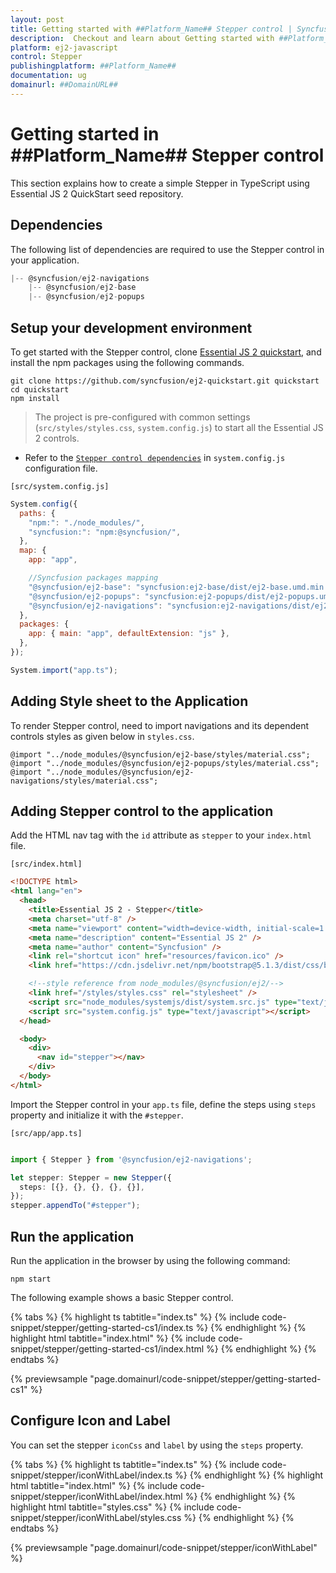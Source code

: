 ```yaml
---
layout: post
title: Getting started with ##Platform_Name## Stepper control | Syncfusion
description:  Checkout and learn about Getting started with ##Platform_Name## Stepper control of Syncfusion Essential JS 2 and more details.
platform: ej2-javascript
control: Stepper
publishingplatform: ##Platform_Name##
documentation: ug
domainurl: ##DomainURL##
---
```


# Getting started in ##Platform_Name## Stepper control

This section explains how to create a simple Stepper in TypeScript using Essential JS 2 QuickStart seed repository.

## Dependencies

The following list of dependencies are required to use the Stepper control in your application.

```js
|-- @syncfusion/ej2-navigations
    |-- @syncfusion/ej2-base
    |-- @syncfusion/ej2-popups
```

## Setup your development environment

To get started with the Stepper control, clone [Essential JS 2 quickstart](https://github.com/syncfusion/ej2-quickstart), and install the npm packages using the following commands.

```
git clone https://github.com/syncfusion/ej2-quickstart.git quickstart
cd quickstart
npm install
```

> The project is pre-configured with common settings (`src/styles/styles.css`, `system.config.js`) to start all the Essential JS 2 controls.

* Refer to the [`Stepper control dependencies`](./getting-started#dependencies) in `system.config.js` configuration file.

`[src/system.config.js]`

```js
System.config({
  paths: {
    "npm:": "./node_modules/",
    "syncfusion:": "npm:@syncfusion/",
  },
  map: {
    app: "app",

    //Syncfusion packages mapping
    "@syncfusion/ej2-base": "syncfusion:ej2-base/dist/ej2-base.umd.min.js",
    "@syncfusion/ej2-popups": "syncfusion:ej2-popups/dist/ej2-popups.umd.min.js",
    "@syncfusion/ej2-navigations": "syncfusion:ej2-navigations/dist/ej2-navigations.umd.min.js",
  },
  packages: {
    app: { main: "app", defaultExtension: "js" },
  },
});

System.import("app.ts");
```

## Adding Style sheet to the Application

To render Stepper control, need to import navigations and its dependent controls styles as given below in `styles.css`.

```
@import "../node_modules/@syncfusion/ej2-base/styles/material.css";
@import "../node_modules/@syncfusion/ej2-popups/styles/material.css";
@import "../node_modules/@syncfusion/ej2-navigations/styles/material.css";
```

## Adding Stepper control to the application

Add the HTML nav tag with the `id` attribute as `stepper` to your `index.html` file.

`[src/index.html]`

```html
<!DOCTYPE html>
<html lang="en">
  <head>
    <title>Essential JS 2 - Stepper</title>
    <meta charset="utf-8" />
    <meta name="viewport" content="width=device-width, initial-scale=1.0, user-scalable=no" />
    <meta name="description" content="Essential JS 2" />
    <meta name="author" content="Syncfusion" />
    <link rel="shortcut icon" href="resources/favicon.ico" />
    <link href="https://cdn.jsdelivr.net/npm/bootstrap@5.1.3/dist/css/bootstrap.min.css" rel="stylesheet" />

    <!--style reference from node_modules/@syncfusion/ej2/-->
    <link href="/styles/styles.css" rel="stylesheet" />
    <script src="node_modules/systemjs/dist/system.src.js" type="text/javascript"></script>
    <script src="system.config.js" type="text/javascript"></script>
  </head>

  <body>
    <div>
      <nav id="stepper"></nav>
    </div>
  </body>
</html>
```

Import the Stepper control in your `app.ts` file, define the steps using `steps` property and initialize it with the `#stepper`.

`[src/app/app.ts]`

```ts

import { Stepper } from '@syncfusion/ej2-navigations';

let stepper: Stepper = new Stepper({
  steps: [{}, {}, {}, {}, {}],
});
stepper.appendTo("#stepper");

```

## Run the application

Run the application in the browser by using the following command:

```
npm start
```

The following example shows a basic Stepper control.

{% tabs %}
{% highlight ts tabtitle="index.ts" %}
{% include code-snippet/stepper/getting-started-cs1/index.ts %}
{% endhighlight %}
{% highlight html tabtitle="index.html" %}
{% include code-snippet/stepper/getting-started-cs1/index.html %}
{% endhighlight %}
{% endtabs %}
          
{% previewsample "page.domainurl/code-snippet/stepper/getting-started-cs1" %}

## Configure Icon and Label

You can set the stepper `iconCss` and `label` by using the `steps` property.

{% tabs %}
{% highlight ts tabtitle="index.ts" %}
{% include code-snippet/stepper/iconWithLabel/index.ts %}
{% endhighlight %}
{% highlight html tabtitle="index.html" %}
{% include code-snippet/stepper/iconWithLabel/index.html %}
{% endhighlight %}
{% highlight html tabtitle="styles.css" %}
{% include code-snippet/stepper/iconWithLabel/styles.css %}
{% endhighlight %}
{% endtabs %}
          
{% previewsample "page.domainurl/code-snippet/stepper/iconWithLabel" %}